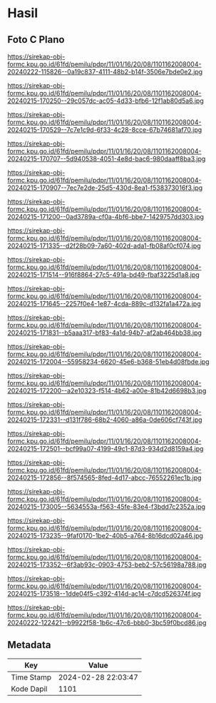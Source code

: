 # Hasil

## Foto C Plano

https://sirekap-obj-formc.kpu.go.id/61fd/pemilu/pdpr/11/01/16/20/08/1101162008004-20240222-115826--0a19c837-4111-48b2-b14f-3506e7bde0e2.jpg

https://sirekap-obj-formc.kpu.go.id/61fd/pemilu/pdpr/11/01/16/20/08/1101162008004-20240215-170250--29c057dc-ac05-4d33-bfb6-12f1ab80d5a6.jpg

https://sirekap-obj-formc.kpu.go.id/61fd/pemilu/pdpr/11/01/16/20/08/1101162008004-20240215-170529--7c7e1c9d-6f33-4c28-8cce-67b74681af70.jpg

https://sirekap-obj-formc.kpu.go.id/61fd/pemilu/pdpr/11/01/16/20/08/1101162008004-20240215-170707--5d940538-4051-4e8d-bac6-980daaff8ba3.jpg

https://sirekap-obj-formc.kpu.go.id/61fd/pemilu/pdpr/11/01/16/20/08/1101162008004-20240215-170907--7ec7e2de-25d5-430d-8ea1-f538373016f3.jpg

https://sirekap-obj-formc.kpu.go.id/61fd/pemilu/pdpr/11/01/16/20/08/1101162008004-20240215-171200--0ad3789a-cf0a-4bf6-bbe7-1429757dd303.jpg

https://sirekap-obj-formc.kpu.go.id/61fd/pemilu/pdpr/11/01/16/20/08/1101162008004-20240215-171335--d2f28b09-7a60-402d-ada1-fb08af0cf074.jpg

https://sirekap-obj-formc.kpu.go.id/61fd/pemilu/pdpr/11/01/16/20/08/1101162008004-20240215-171514--916f8864-27c5-491a-bd49-fbaf3225d1a8.jpg

https://sirekap-obj-formc.kpu.go.id/61fd/pemilu/pdpr/11/01/16/20/08/1101162008004-20240215-171645--2257f0e4-1e87-4cda-889c-d132fa1a472a.jpg

https://sirekap-obj-formc.kpu.go.id/61fd/pemilu/pdpr/11/01/16/20/08/1101162008004-20240215-171831--b5aaa317-bf83-4a1d-94b7-af2ab464bb38.jpg

https://sirekap-obj-formc.kpu.go.id/61fd/pemilu/pdpr/11/01/16/20/08/1101162008004-20240215-172004--55958234-6620-45e6-b368-51eb4d08fbde.jpg

https://sirekap-obj-formc.kpu.go.id/61fd/pemilu/pdpr/11/01/16/20/08/1101162008004-20240215-172200--a2e10323-f514-4b62-a00e-81b42d6698b3.jpg

https://sirekap-obj-formc.kpu.go.id/61fd/pemilu/pdpr/11/01/16/20/08/1101162008004-20240215-172331--d131f786-68b2-4060-a86a-0de606cf743f.jpg

https://sirekap-obj-formc.kpu.go.id/61fd/pemilu/pdpr/11/01/16/20/08/1101162008004-20240215-172501--bcf99a07-4199-49c1-87d3-934d2d8159a4.jpg

https://sirekap-obj-formc.kpu.go.id/61fd/pemilu/pdpr/11/01/16/20/08/1101162008004-20240215-172856--8f574565-8fed-4d17-abcc-76552261ec1b.jpg

https://sirekap-obj-formc.kpu.go.id/61fd/pemilu/pdpr/11/01/16/20/08/1101162008004-20240215-173005--5634553a-f563-45fe-83e4-f3bdd7c2352a.jpg

https://sirekap-obj-formc.kpu.go.id/61fd/pemilu/pdpr/11/01/16/20/08/1101162008004-20240215-173235--9faf0170-1be2-40b5-a764-8b16dcd02a46.jpg

https://sirekap-obj-formc.kpu.go.id/61fd/pemilu/pdpr/11/01/16/20/08/1101162008004-20240215-173352--6f3ab93c-0903-4753-beb2-57c56198a788.jpg

https://sirekap-obj-formc.kpu.go.id/61fd/pemilu/pdpr/11/01/16/20/08/1101162008004-20240215-173518--1dde04f5-c392-414d-ac14-c7dcd526374f.jpg

https://sirekap-obj-formc.kpu.go.id/61fd/pemilu/pdpr/11/01/16/20/08/1101162008004-20240222-122421--b9922f58-1b6c-47c6-bbb0-3bc59f0bcd86.jpg


## Metadata

| Key        | Value               |
| ---------- | ------------------- |
| Time Stamp | 2024-02-28 22:03:47 |
| Kode Dapil | 1101                |



